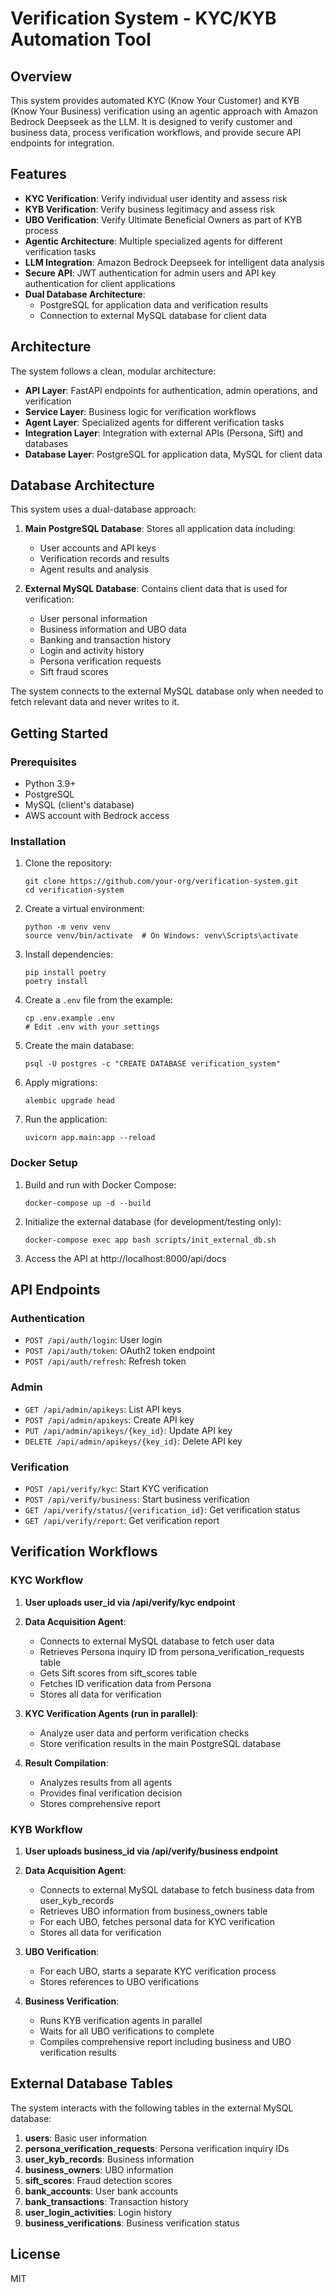 # Verification System - KYC/KYB Automation Tool

## Overview

This system provides automated KYC (Know Your Customer) and KYB (Know Your Business) verification using an agentic approach with Amazon Bedrock Deepseek as the LLM. It is designed to verify customer and business data, process verification workflows, and provide secure API endpoints for integration.

## Features

- **KYC Verification**: Verify individual user identity and assess risk
- **KYB Verification**: Verify business legitimacy and assess risk
- **UBO Verification**: Verify Ultimate Beneficial Owners as part of KYB process
- **Agentic Architecture**: Multiple specialized agents for different verification tasks
- **LLM Integration**: Amazon Bedrock Deepseek for intelligent data analysis
- **Secure API**: JWT authentication for admin users and API key authentication for client applications
- **Dual Database Architecture**: 
  - PostgreSQL for application data and verification results
  - Connection to external MySQL database for client data

## Architecture

The system follows a clean, modular architecture:

- **API Layer**: FastAPI endpoints for authentication, admin operations, and verification
- **Service Layer**: Business logic for verification workflows
- **Agent Layer**: Specialized agents for different verification tasks
- **Integration Layer**: Integration with external APIs (Persona, Sift) and databases
- **Database Layer**: PostgreSQL for application data, MySQL for client data

## Database Architecture

This system uses a dual-database approach:

1. **Main PostgreSQL Database**: Stores all application data including:
   - User accounts and API keys
   - Verification records and results
   - Agent results and analysis
   
2. **External MySQL Database**: Contains client data that is used for verification:
   - User personal information
   - Business information and UBO data
   - Banking and transaction history
   - Login and activity history
   - Persona verification requests
   - Sift fraud scores

The system connects to the external MySQL database only when needed to fetch relevant data and never writes to it.

## Getting Started

### Prerequisites

- Python 3.9+
- PostgreSQL
- MySQL (client's database)
- AWS account with Bedrock access

### Installation

1. Clone the repository:
   ```
   git clone https://github.com/your-org/verification-system.git
   cd verification-system
   ```

2. Create a virtual environment:
   ```
   python -m venv venv
   source venv/bin/activate  # On Windows: venv\Scripts\activate
   ```

3. Install dependencies:
   ```
   pip install poetry
   poetry install
   ```

4. Create a `.env` file from the example:
   ```
   cp .env.example .env
   # Edit .env with your settings
   ```

5. Create the main database:
   ```
   psql -U postgres -c "CREATE DATABASE verification_system"
   ```

6. Apply migrations:
   ```
   alembic upgrade head
   ```

7. Run the application:
   ```
   uvicorn app.main:app --reload
   ```

### Docker Setup

1. Build and run with Docker Compose:
   ```
   docker-compose up -d --build
   ```

2. Initialize the external database (for development/testing only):
   ```
   docker-compose exec app bash scripts/init_external_db.sh
   ```

3. Access the API at http://localhost:8000/api/docs

## API Endpoints

### Authentication
- `POST /api/auth/login`: User login
- `POST /api/auth/token`: OAuth2 token endpoint
- `POST /api/auth/refresh`: Refresh token

### Admin
- `GET /api/admin/apikeys`: List API keys
- `POST /api/admin/apikeys`: Create API key
- `PUT /api/admin/apikeys/{key_id}`: Update API key
- `DELETE /api/admin/apikeys/{key_id}`: Delete API key

### Verification
- `POST /api/verify/kyc`: Start KYC verification
- `POST /api/verify/business`: Start business verification
- `GET /api/verify/status/{verification_id}`: Get verification status
- `GET /api/verify/report`: Get verification report

## Verification Workflows

### KYC Workflow

1. **User uploads user_id via /api/verify/kyc endpoint**
2. **Data Acquisition Agent**:
   - Connects to external MySQL database to fetch user data
   - Retrieves Persona inquiry ID from persona_verification_requests table
   - Gets Sift scores from sift_scores table
   - Fetches ID verification data from Persona
   - Stores all data for verification

3. **KYC Verification Agents (run in parallel)**:
   - Analyze user data and perform verification checks
   - Store verification results in the main PostgreSQL database

4. **Result Compilation**:
   - Analyzes results from all agents
   - Provides final verification decision
   - Stores comprehensive report

### KYB Workflow

1. **User uploads business_id via /api/verify/business endpoint**
2. **Data Acquisition Agent**:
   - Connects to external MySQL database to fetch business data from user_kyb_records
   - Retrieves UBO information from business_owners table
   - For each UBO, fetches personal data for KYC verification
   - Stores all data for verification

3. **UBO Verification**:
   - For each UBO, starts a separate KYC verification process
   - Stores references to UBO verifications

4. **Business Verification**:
   - Runs KYB verification agents in parallel
   - Waits for all UBO verifications to complete
   - Compiles comprehensive report including business and UBO verification results

## External Database Tables

The system interacts with the following tables in the external MySQL database:

1. **users**: Basic user information
2. **persona_verification_requests**: Persona verification inquiry IDs
3. **user_kyb_records**: Business information
4. **business_owners**: UBO information
5. **sift_scores**: Fraud detection scores
6. **bank_accounts**: User bank accounts
7. **bank_transactions**: Transaction history
8. **user_login_activities**: Login history
9. **business_verifications**: Business verification status

## License

MIT